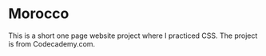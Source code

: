 # Morocco

This is a short one page website project where I practiced CSS. The project is from Codecademy.com.
